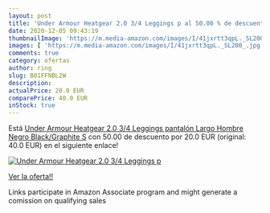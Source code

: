 ```yaml
---
layout: post
title: 'Under Armour Heatgear 2.0 3/4 Leggings p al 50.00 % de descuento'
date: 2020-12-05 09:43:19
thumbnailImage: 'https://m.media-amazon.com/images/I/41jxrtt3qpL._SL200_.jpg'
images: [ 'https://m.media-amazon.com/images/I/41jxrtt3qpL._SL200_.jpg' ]
comments: true
category: ofertas
author: ring
slug: B01FFNBL2W
description:
actualPrice: 20.0 EUR
comparePrice: 40.0 EUR
inStock: true
---
```


Está [Under Armour Heatgear 2.0 3/4 Leggings pantalón Largo  Hombre  Negro  Black/Graphite   S](https://www.amazon.es/dp/B01FFNBL2W/?tag=tolees-21) con 50.00 de descuento por 20.0 EUR (original: 40.0 EUR) en el siguiente enlace!

[![Under Armour Heatgear 2.0 3/4 Leggings p](https://m.media-amazon.com/images/I/41jxrtt3qpL._SL200_.jpg)](https://www.amazon.es/dp/B01FFNBL2W/?tag=tolees-21)

[Ver la oferta!!](https://www.amazon.es/dp/B01FFNBL2W/?tag=tolees-21)

Links participate in Amazon Associate program and might generate a comission on qualifying sales


